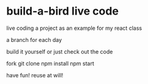 # build-a-bird live code

live coding a project as an example for my react class

a branch for each day

build it yourself or just check out the code

fork
git clone
npm install
npm start

have fun!
reuse at will!
